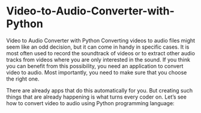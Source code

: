 # Video-to-Audio-Converter-with-Python
Video to Audio Converter with Python
Converting videos to audio files might seem like an odd decision, but it can come in handy in specific cases. It is most often used to record the soundtrack of videos or to extract other audio tracks from videos where you are only interested in the sound.
If you think you can benefit from this possibility, you need an application to convert video to audio. Most importantly, you need to make sure that you choose the right one.

There are already apps that do this automatically for you. But creating such things that are already happening is what turns every coder on. Let’s see how to convert video to audio using Python programming language:
